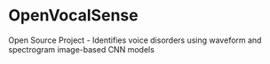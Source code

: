# OpenVocalSense
Open Source Project - Identifies voice disorders using waveform and spectrogram image-based CNN models 
